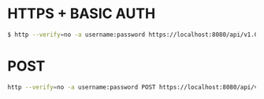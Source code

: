 # HTTPS + BASIC AUTH

```sh
$ http --verify=no -a username:password https://localhost:8080/api/v1.0/xxxx/
```

# POST
```sh
http --verify=no -a username:password POST https://localhost:8080/api/v1.0/services/xxxx param01=value01 parme02=value02
```
